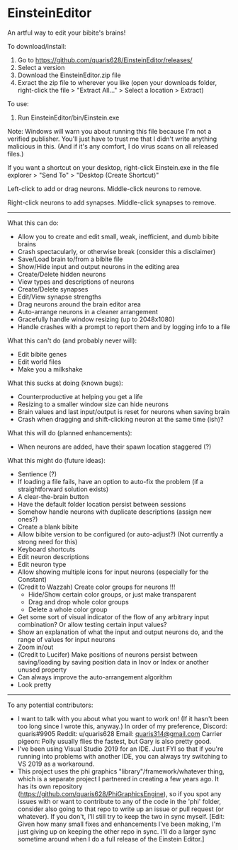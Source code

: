# EinsteinEditor
An artful way to edit your bibite's brains!

To download/install:
 1. Go to https://github.com/quaris628/EinsteinEditor/releases/
 2. Select a version
 3. Download the EinsteinEditor.zip file
 4. Exract the zip file to wherever you like (open your downloads folder, right-click the file > "Extract All..." > Select a location > Extract)

To use:
 1. Run EinsteinEditor/bin/Einstein.exe
   
Note: Windows will warn you about running this file because I'm not a verified publisher. You'll just have to trust me that I didn't write anything malicious in this.
(And if it's any comfort, I do virus scans on all released files.)

If you want a shortcut on your desktop, right-click Einstein.exe in the file explorer > "Send To" > "Desktop (Create Shortcut)"

Left-click to add or drag neurons. Middle-click neurons to remove.

Right-click neurons to add synapses. Middle-click synapses to remove.

 -----

What this can do:
 - Allow you to create and edit small, weak, inefficient, and dumb bibite brains
 - Crash spectacularly, or otherwise break (consider this a disclaimer)
 - Save/Load brain to/from a bibite file
 - Show/Hide input and output neurons in the editing area
 - Create/Delete hidden neurons
 - View types and descriptions of neurons
 - Create/Delete synapses
 - Edit/View synapse strengths
 - Drag neurons around the brain editor area
 - Auto-arrange neurons in a cleaner arrangement
 - Gracefully handle window resizing (up to 2048x1080)
 - Handle crashes with a prompt to report them and by logging info to a file

What this can't do (and probably never will):
 - Edit bibite genes
 - Edit world files
 - Make you a milkshake

What this sucks at doing (known bugs):
 - Counterproductive at helping you get a life
 - Resizing to a smaller window size can hide neurons
 - Brain values and last input/output is reset for neurons when saving brain
 - Crash when dragging and shift-clicking neuron at the same time (ish)?

What this will do (planned enhancements):
 - When neurons are added, have their spawn location staggered (?)

What this might do (future ideas):
 - Sentience (?)
 - If loading a file fails, have an option to auto-fix the problem (if a straightforward solution exists)
 - A clear-the-brain button
 - Have the default folder location persist between sessions
 - Somehow handle neurons with duplicate descriptions (assign new ones?)
 - Create a blank bibite
 - Allow bibite version to be configured (or auto-adjust?) (Not currently a strong need for this)
 - Keyboard shortcuts
 - Edit neuron descriptions
 - Edit neuron type
 - Allow showing multiple icons for input neurons (especially for the Constant)
 - (Credit to Wazzah) Create color groups for neurons !!!
    - Hide/Show certain color groups, or just make transparent
	- Drag and drop whole color groups
	- Delete a whole color group
 - Get some sort of visual indicator of the flow of any arbitrary input combination? Or allow testing certain input values?
 - Show an explanation of what the input and output neurons do, and the range of values for input neurons
 - Zoom in/out
 - (Credit to Lucifer) Make positions of neurons persist between saving/loading by saving position data in Inov or Index or another unused property
 - Can always improve the auto-arrangement algorithm
 - Look pretty

 -----

To any potential contributors:
 - I want to talk with you about what you want to work on! (If it hasn't been too long since I wrote this, anyway.) In order of my preference, Discord: quaris#9905 Reddit: u/quaris628 Email: quaris314@gmail.com Carrier pigeon: Polly usually flies the fastest, but Gary is also pretty good.
 - I've been using Visual Studio 2019 for an IDE. Just FYI so that if you're running into problems with another IDE, you can always try switching to VS 2019 as a workaround.
 - This project uses the phi graphics "library"/framework/whatever thing, which is a separate project I partnered in creating a few years ago. It has its own repository (https://github.com/quaris628/PhiGraphicsEngine), so if you spot any issues with or want to contribute to any of the code in the 'phi' folder, consider also going to that repo to write up an issue or pull request (or whatever). If you don't, I'll still try to keep the two in sync myself. [Edit: Given how many small fixes and enhancements I've been making, I'm just giving up on keeping the other repo in sync. I'll do a larger sync sometime around when I do a full release of the Einstein Editor.]
